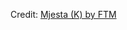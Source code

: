 <div id="observablehq-mjesta_header-c00bcdf3"></div>
<div id="observablehq-mjesta_geo-c00bcdf3"></div>
<div id="observablehq-mjesta_broj-c00bcdf3"></div>
<div id="observablehq-mjesta_footer-c00bcdf3"></div>
<p>Credit: <a href="https://observablehq.com/d/b313e21d5ed7eb88">Mjesta (K) by FTM</a></p>

<link rel="stylesheet" href="https://cdn.jsdelivr.net/npm/@observablehq/inspector@5/dist/inspector.css">
<script type="module">
import {Runtime, Inspector} from "https://cdn.jsdelivr.net/npm/@observablehq/runtime@5/dist/runtime.js";
import define from "https://api.observablehq.com/d/b313e21d5ed7eb88.js?v=4";
new Runtime().module(define, name => {
  if (name === "mjesta_header") return new Inspector(document.querySelector("#observablehq-mjesta_header-c00bcdf3"));
  if (name === "mjesta_geo") return new Inspector(document.querySelector("#observablehq-mjesta_geo-c00bcdf3"));
  if (name === "mjesta_broj") return new Inspector(document.querySelector("#observablehq-mjesta_broj-c00bcdf3"));
  if (name === "mjesta_footer") return new Inspector(document.querySelector("#observablehq-mjesta_footer-c00bcdf3"));
});
</script>
